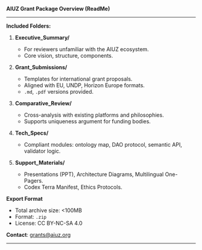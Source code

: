 **AIUZ Grant Package Overview (ReadMe)**

---

**Included Folders:**

1. **Executive_Summary/**
   - For reviewers unfamiliar with the AIUZ ecosystem.
   - Core vision, structure, components.

2. **Grant_Submissions/**
   - Templates for international grant proposals.
   - Aligned with EU, UNDP, Horizon Europe formats.
   - `.md`, `.pdf` versions provided.

3. **Comparative_Review/**
   - Cross-analysis with existing platforms and philosophies.
   - Supports uniqueness argument for funding bodies.

4. **Tech_Specs/**
   - Compliant modules: ontology map, DAO protocol, semantic API, validator logic.

5. **Support_Materials/**
   - Presentations (PPT), Architecture Diagrams, Multilingual One-Pagers.
   - Codex Terra Manifest, Ethics Protocols.

**Export Format**
- Total archive size: <100MB
- Format: `.zip`
- License: CC BY-NC-SA 4.0

**Contact**: grants@aiuz.org

---

